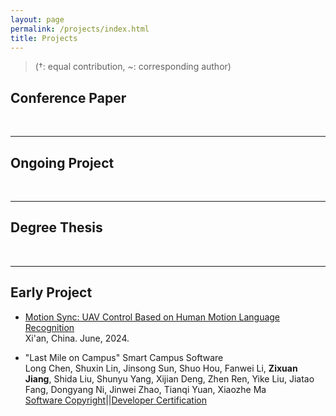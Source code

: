```yaml
---
layout: page
permalink: /projects/index.html
title: Projects
---
```


> (†: equal contribution, ~: corresponding author)

## Conference Paper

  <br>

---

## Ongoing Project

<br>

---

## Degree Thesis

  <br>

---

## Early Project

- [Motion Sync: UAV Control Based on Human Motion Language Recognition](https://Andrew0425.github.io/file/UAV_control.pdf)<br>Xi'an, China. June, 2024.

- "Last Mile on Campus" Smart Campus Software<br>Long Chen, Shuxin Lin, Jinsong Sun, Shuo Hou, Fanwei Li, **Zixuan Jiang**, Shida Liu, Shunyu Yang, Xijian Deng, Zhen Ren, Yike Liu, Jiatao Fang, Dongyang Ni, Jinwei Zhao, Tianqi Yuan, Xiaozhe Ma<br>[Software Copyright](https://Andrew0425.github.io/file/SC1.pdf)||[Developer Certification](https://Andrew0425.github.io/file/DC1.pdf)

  <br>
